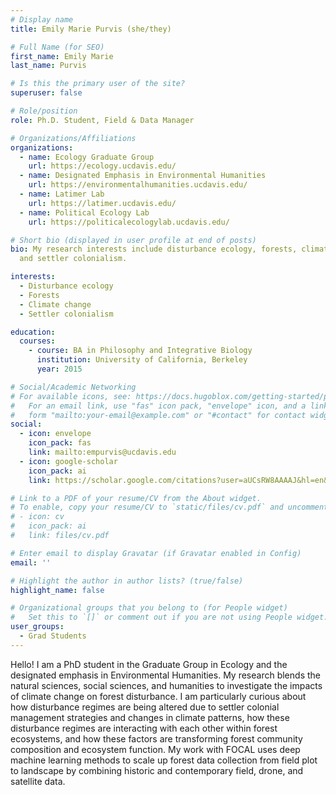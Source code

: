 ```yaml
---
# Display name
title: Emily Marie Purvis (she/they)

# Full Name (for SEO)
first_name: Emily Marie
last_name: Purvis

# Is this the primary user of the site?
superuser: false

# Role/position
role: Ph.D. Student, Field & Data Manager

# Organizations/Affiliations
organizations:
  - name: Ecology Graduate Group
    url: https://ecology.ucdavis.edu/
  - name: Designated Emphasis in Environmental Humanities
    url: https://environmentalhumanities.ucdavis.edu/
  - name: Latimer Lab
    url: https://latimer.ucdavis.edu/
  - name: Political Ecology Lab
    url: https://politicalecologylab.ucdavis.edu/

# Short bio (displayed in user profile at end of posts)
bio: My research interests include disturbance ecology, forests, climate change,
  and settler colonialism.

interests:
  - Disturbance ecology
  - Forests
  - Climate change
  - Settler colonialism

education:
  courses:
    - course: BA in Philosophy and Integrative Biology
      institution: University of California, Berkeley
      year: 2015

# Social/Academic Networking
# For available icons, see: https://docs.hugoblox.com/getting-started/page-builder/#icons
#   For an email link, use "fas" icon pack, "envelope" icon, and a link in the
#   form "mailto:your-email@example.com" or "#contact" for contact widget.
social:
  - icon: envelope
    icon_pack: fas
    link: mailto:empurvis@ucdavis.edu
  - icon: google-scholar
    icon_pack: ai
    link: https://scholar.google.com/citations?user=aUCsRW8AAAAJ&hl=en&oi=sra

# Link to a PDF of your resume/CV from the About widget.
# To enable, copy your resume/CV to `static/files/cv.pdf` and uncomment the lines below.
# - icon: cv
#   icon_pack: ai
#   link: files/cv.pdf

# Enter email to display Gravatar (if Gravatar enabled in Config)
email: ''

# Highlight the author in author lists? (true/false)
highlight_name: false

# Organizational groups that you belong to (for People widget)
#   Set this to `[]` or comment out if you are not using People widget.
user_groups:
  - Grad Students
---
```


Hello! I am a PhD student in the Graduate Group in Ecology and the designated emphasis in Environmental Humanities. My research blends the natural sciences, social sciences, and humanities to investigate the impacts of climate change on forest disturbance. I am particularly curious about how disturbance regimes are being altered due to settler colonial management strategies and changes in climate patterns, how these disturbance regimes are interacting with each other within forest ecosystems, and how these factors are transforming forest community composition and ecosystem function. My work with FOCAL uses deep machine learning methods to scale up forest data collection from field plot to landscape by combining historic and contemporary field, drone, and satellite data.
